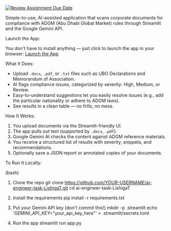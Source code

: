 [![Review Assignment Due Date](https://classroom.github.com/assets/deadline-readme-button-22041afd0340ce965d47ae6ef1cefeee28c7c493a6346c4f15d667ab976d596c.svg)](https://classroom.github.com/a/vgbm4cZ0)

Simple-to-use, AI-assisted application that scans corporate documents for compliance with ADGM (Abu Dhabi Global Market) rules through Streamlit and the Google Gemini API.

Launch the App:

You don't have to install anything — just click to launch the app in your browser:
[Launch the App](https://agenthuman-dqnpypanywyr6am9z9dcpa.streamlit.app/)

What It Does:

- Upload `.docx`, `.pdf`, or `.txt` files such as UBO Declarations and Memorandum of Association.
- AI flags compliance issues, categorized by severity: High, Medium, or Review.
- Easy-to-understand suggestions let you easily resolve issues (e.g., add the particular nationality or adhere to ADGM laws).
- See results in a clean table — no frills, no mess.

How It Works:

1. You upload documents via the Streamlit-friendly UI.
2. The app pulls out text (supported by `.docx`, `.pdf`).
3. Google Gemini AI checks the content against ADGM reference materials.
4. You receive a structured list of results with severity, snippets, and recommendations.
5. Optionally save a JSON report or annotated copies of your documents.

To Run It Locally:

(bash)
1. Clone the repo
git clone https://github.com/YOUR-USERNAME/ai-engineer-task-LishigaT.git
cd ai-engineer-task-LishigaT

2. Install the requirements
pip install -r requirements.txt

3. Put your Gemini API key (don't commit this!)
mkdir -p .streamlit
echo 'GEMINI_API_KEY="your_api_key_here"' > .streamlit/secrets.toml

4. Run the app
streamlit run app.py
